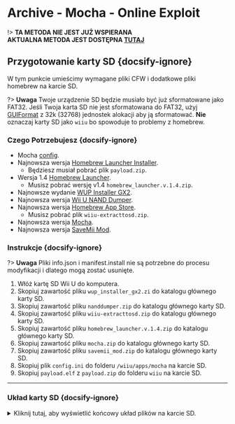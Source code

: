 # Archive - Mocha - Online Exploit

!> **TA METODA NIE JEST JUŻ WSPIERANA**  
**AKTUALNA METODA JEST DOSTĘPNA [TUTAJ](../../../introduction)**

## Przygotowanie karty SD {docsify-ignore}

W tym punkcie umieścimy wymagane pliki CFW i dodatkowe pliki homebrew na karcie SD.

?> **Uwaga** Twoje urządzenie SD będzie musiało być już sformatowane jako FAT32. Jeśli Twoja karta SD nie jest sformatowana do FAT32, użyj [GUIFormat](http://ridgecrop.co.uk/index.htm?guiformat.htm) z 32k (32768) jednostek alokacji aby ją sformatować. **Nie** oznaczaj karty SD jako `wiiu` bo spowoduje to problemy z homebrew.

### Czego Potrzebujesz {docsify-ignore}

- Mocha <a href="docs/files/config.ini" download>config</a>.
- Najnowsza wersja [Homebrew Launcher Installer](https://github.com/wiiu-env/homebrew_launcher_installer/releases/latest).
  - Będziesz musiał pobrać plik `payload.zip`.
- Wersja 1.4 [Homebrew Launcher](https://github.com/dimok789/homebrew_launcher/releases/tag/1.4).
  - Musisz pobrać wersję v1.4 `homebrew_launcher.v.1.4.zip`.
- Najnowsze wydanie [WUP Installer GX2](https://wiiubru.com/appstore/zips/wup_installer_gx2.zip).
- Najnowsza wersja [Wii U NAND Dumper](https://wiiubru.com/appstore/zips/nanddumper.zip).
- Najnowsza wersja [Homebrew App Store](https://github.com/vgmoose/hbas/releases/latest).
  - Musisz pobrać plik `wiiu-extracttosd.zip`.
- Najnowsza wersja [Mocha](https://wiiubru.com/appstore/zips/mocha.zip).
- Najnowsza wersja <a href="docs/files/SaveMii_Mod.zip" download>SaveMii Mod</a>.

### Instrukcje {docsify-ignore}

?> **Uwaga** Pliki info.json i manifest.install nie są potrzebne do procesu modyfikacji i dlatego mogą zostać usunięte.

1. Włóż kartę SD Wii U do komputera.
1. Skopiuj zawartość pliku `wup_installer_gx2.zi` do katalogu głównego karty SD.
1. Skopiuj zawartość pliku `nanddumper.zip` do katalogu głównego karty SD.
1. Skopiuj zawartość pliku `wiiu-extracttosd.zip` do katalogu głównego karty SD.
1. Skopiuj zawartość pliku `homebrew_launcher.v.1.4.zip` do katalogu głównego karty SD.
1. Skopiuj zawartość pliku `mocha.zip` do katalogu głównego karty SD.
1. Skopiuj zawartość pliku `savemii_mod.zip` do katalogu głównego karty SD.
1. Skopiuj plik `config.ini` do folderu `/wiiu/apps/mocha` na karcie SD.
1. Skopiuj `payload.elf` z `payload.zip` do folderu `wiiu` na karcie SD.
----------

### Układ karty SD {docsify-ignore}

<details>
<summary>Kliknij tutaj, aby wyświetlić końcowy układ plików na karcie SD.</summary>

```
💾sd:
 ┗ 📂wiiu
   ┣ 📂apps
   ┃ ┣ 📂homebrew_launcher
   ┃ ┃ ┣ 📜homebrew_launcher.elf
   ┃ ┃ ┣ 📜icon.png
   ┃ ┃ ┗ 📜meta.xml
   ┃ ┗ (Aplikacje takie jak disc2app, nanddumper, etc. powinny być tu)
   ┗ 📜payload.elf
```

</details>
